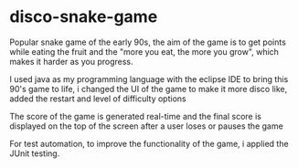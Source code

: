 # disco-snake-game
Popular snake game of the early 90s, the aim of the game is to get points while eating the fruit and the "more you eat, the more you grow", which makes it harder as you progress.

I used java as my programming language with the eclipse IDE to bring this 90's game to life, i changed the UI of the game to make it more disco like, added the restart and level of difficulty options 

The score of the game is generated real-time and the final score is displayed on the top of the screen after a user loses or pauses the game

For test automation, to improve the functionality of the game, i applied the JUnit testing.

